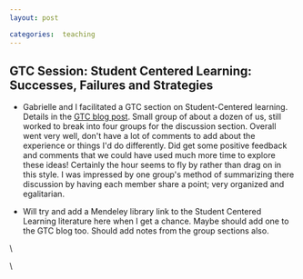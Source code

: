 ```yaml
---
layout: post

categories:  teaching
---
```






 





GTC Session: Student Centered Learning: Successes, Failures and Strategies
--------------------------------------------------------------------------

-   Gabrielle and I facilitated a GTC section on Student-Centered
    learning. Details in the [GTC blog
    post](http://gtc-blog.blogspot.com/2010/02/student-centered-learning-successes.html "http://gtc-blog.blogspot.com/2010/02/student-centered-learning-successes.html").
    Small group of about a dozen of us, still worked to break into four
    groups for the discussion section. Overall went very well, don't
    have a lot of comments to add about the experience or things I'd do
    differently. Did get some positive feedback and comments that we
    could have used much more time to explore these ideas! Certainly the
    hour seems to fly by rather than drag on in this style. I was
    impressed by one group's method of summarizing there discussion by
    having each member share a point; very organized and egalitarian.

-   Will try and add a Mendeley library link to the Student Centered
    Learning literature here when I get a chance. Maybe should add one
    to the GTC blog too. Should add notes from the group sections also.

\

\

